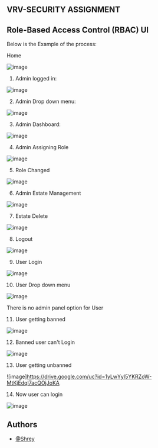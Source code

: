 ## VRV-SECURITY ASSIGNMENT
## Role-Based Access Control (RBAC) UI

Below is the Example of the process:

Home 

![image](https://drive.google.com/uc?id=1SNo2kfQrbyk6elwAefKW6YdpLCqf2kgw)

1. Admin logged in:


![image](https://drive.google.com/uc?id=1pdeSACFPRB6ZYSXXbwRZTrzh4WvcmwxN)


2. Admin Drop down menu:


![image](https://drive.google.com/uc?id=17HsHwtIGDG_p_k1c3LutZep8ZFqla1kb)

3. Admin Dashboard:


![image](https://drive.google.com/uc?id=1bKReHD9QzTyBqchsWlrek3Hp2MZ1B0_E)

4. Admin Assigning Role


![image](https://drive.google.com/uc?id=1iZ-tnLtikpfsEdsLmfoAsLfDb1uNAPIp)

5. Role Changed



![image](https://drive.google.com/uc?id=1vr5KeKUnYeHt5VexNP3pmQCh0ZvkmVSX)

6. Admin Estate Management 



![image](https://drive.google.com/uc?id=18ng3hi3nEgvsQfQYnZ0JlKnAwIf3nRaJ)

7. Estate Delete


![image](https://drive.google.com/uc?id=1u8gXg6Oqu_9HGs7cuqneaI58STHnQdio)

8. Logout

![image](https://drive.google.com/uc?id=1kXso7lgKPAYZjUNXykfk-XmWX2TSAnh9)

9. User Login


![image](https://drive.google.com/uc?id=1Oc082HBkkecFGmAh1DgzSE_AFjtnqqZT)

10. User Drop down menu


![image](https://drive.google.com/uc?id=17z4FBghqzG2vggeu1o-3x1RgCHT4FVb1)

There is no admin panel option for User


11. User getting banned

![image](https://drive.google.com/uc?id=154kye-viMMACmKUEcFj5vGWcAqlH0fDx)

12. Banned user can't Login


![image](https://drive.google.com/uc?id=1nfIcwSo7EOTHfcez7IOtKKd0amHeqJ-5)

13. User getting unbanned


![image]https://drive.google.com/uc?id=1yLwYyl5YKRZoW-MtKjEdqI7acQOjJoKA

14. Now user can login


![image](https://drive.google.com/uc?id=1pXM80fHo98xtuMp6gRNh9ZHmbP_9afEu)




## Authors

- [@Shrey](https://www.github.com/shrey0303)

